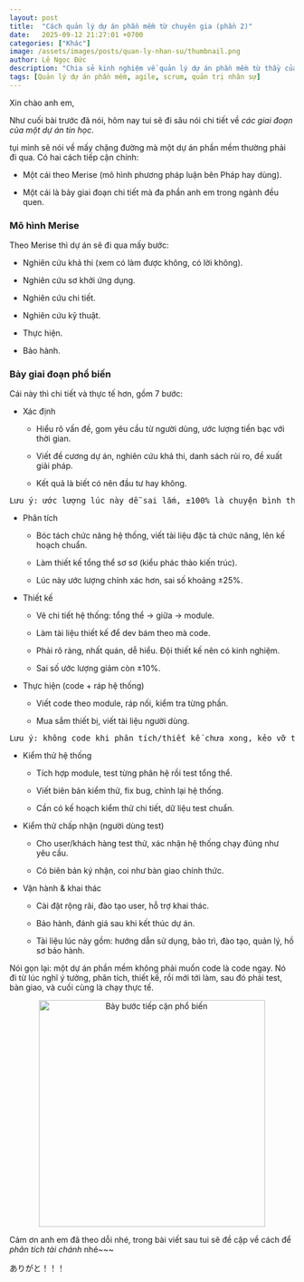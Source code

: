 ```yaml
---
layout: post
title:  "Cách quản lý dự án phần mềm từ chuyên gia (phần 2)"
date:   2025-09-12 21:27:01 +0700
categories: ["Khác"]
image: /assets/images/posts/quan-ly-nhan-su/thumbnail.png
author: Lê Ngọc Đức
description: "Chia sẻ kinh nghiệm về quản lý dự án phần mềm từ thầy của tui tại CTU"
tags: [Quản lý dự án phần mềm, agile, scrum, quản trị nhân sự]
---
```


Xin chào anh em,

Như cuối bài trước đã nói, hôm nay tui sẽ đi sâu nói chi tiết về *các giai đoạn của một dự án tin học*.

tụi mình sẽ nói về mấy chặng đường mà một dự án phần mềm thường phải đi qua. Có hai cách tiếp cận chính:

- Một cái theo Merise (mô hình phương pháp luận bên Pháp hay dùng).

- Một cái là bảy giai đoạn chi tiết mà đa phần anh em trong ngành đều quen.

<h3>Mô hình Merise</h3>


Theo Merise thì dự án sẽ đi qua mấy bước:

- Nghiên cứu khả thi (xem có làm được không, có lời không).

- Nghiên cứu sơ khởi ứng dụng.

- Nghiên cứu chi tiết.

- Nghiên cứu kỹ thuật.

- Thực hiện.

- Bảo hành.


<h3>Bảy giai đoạn phổ biến</h3>

Cái này thì chi tiết và thực tế hơn, gồm 7 bước:

- Xác định

    - Hiểu rõ vấn đề, gom yêu cầu từ người dùng, ước lượng tiền bạc với thời gian.

    - Viết đề cương dự án, nghiên cứu khả thi, danh sách rủi ro, đề xuất giải pháp.

    - Kết quả là biết có nên đầu tư hay không.

<pre>Lưu ý: ước lượng lúc này dễ sai lắm, ±100% là chuyện bình thường.</pre>

- Phân tích

    - Bóc tách chức năng hệ thống, viết tài liệu đặc tả chức năng, lên kế hoạch chuẩn.

    - Làm thiết kế tổng thể sơ sơ (kiểu phác thảo kiến trúc).

    - Lúc này ước lượng chính xác hơn, sai số khoảng ±25%.

- Thiết kế

    - Vẽ chi tiết hệ thống: tổng thể → giữa → module.

    - Làm tài liệu thiết kế để dev bám theo mà code.

    - Phải rõ ràng, nhất quán, dễ hiểu. Đội thiết kế nên có kinh nghiệm.

    - Sai số ước lượng giảm còn ±10%.

- Thực hiện (code + ráp hệ thống)

    - Viết code theo module, ráp nối, kiểm tra từng phần.

    - Mua sắm thiết bị, viết tài liệu người dùng.

<pre>Lưu ý: không code khi phân tích/thiết kế chưa xong, kẻo vỡ trận.</pre>

- Kiểm thử hệ thống

    - Tích hợp module, test từng phân hệ rồi test tổng thể.

    - Viết biên bản kiểm thử, fix bug, chỉnh lại hệ thống.

    - Cần có kế hoạch kiểm thử chi tiết, dữ liệu test chuẩn.

- Kiểm thử chấp nhận (người dùng test)

    - Cho user/khách hàng test thử, xác nhận hệ thống chạy đúng như yêu cầu.

    - Có biên bản ký nhận, coi như bàn giao chính thức.

- Vận hành & khai thác

    - Cài đặt rộng rãi, đào tạo user, hỗ trợ khai thác.

    - Bảo hành, đánh giá sau khi kết thúc dự án.

    - Tài liệu lúc này gồm: hướng dẫn sử dụng, bảo trì, đào tạo, quản lý, hồ sơ bảo hành.

Nói gọn lại: một dự án phần mềm không phải muốn code là code ngay. Nó đi từ lúc nghĩ ý tưởng, phân tích, thiết kế, rồi mới tới làm, sau đó phải test, bàn giao, và cuối cùng là chạy thực tế.


<div style="text-align: center;">
  <img src="{{ 'assets/images/posts/quan-ly-nhan-su/minhhoa.png' | relative_url }}" style="width: 400px;" alt="Bảy bước tiếp cận phổ biến">
</div>


Cảm ơn anh em đã theo dỗi nhé, trong bài viết sau tui sẽ đề cập về cách để  *phân tích tài chánh* nhé~~~


ありがと！！！